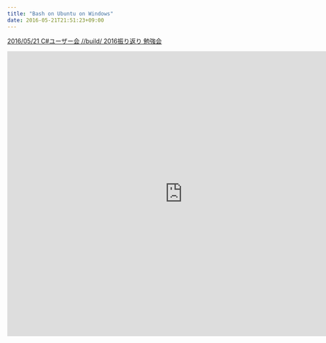 ```yaml
---
title: "Bash on Ubuntu on Windows"
date: 2016-05-21T21:51:23+09:00
---
```


[2016/05/21 C#ユーザー会 //build/ 2016振り返り 勉強会](https://csugjp.doorkeeper.jp/events/43951)

<iframe src="https://onedrive.live.com/embed?cid=6D5111F5B6BF21F6&resid=6D5111F5B6BF21F6%213338&authkey=ALKphmXPFekj0EY&em=2" width="804" height="654" frameborder="0" scrolling="no"></iframe>
